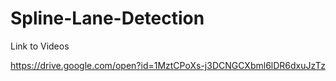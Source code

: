 # Spline-Lane-Detection

Link to Videos

https://drive.google.com/open?id=1MztCPoXs-j3DCNGCXbml6lDR6dxuJzTz
